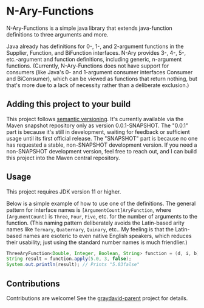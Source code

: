 # N-Ary-Functions

N-Ary-Functions is a simple java library that extends java-function definitions to three arguments and more.

Java already has definitions for 0-, 1-, and 2-argument functions in the Supplier, Function, and BiFunction interfaces. N-Ary provides 3-, 4-, 5-, etc.-argument and function definitions, including generic, n-argument functions. (Currently, N-Ary-Functions does not have support for consumers (like Java's 0- and 1-argument consumer interfaces Consumer and BiConsumer), which can be viewed as functions that return nothing, but that's more due to a lack of necessity rather than a deliberate exclusion.)

## Adding this project to your build

This project follows [semantic versioning](https://semver.org/). It's currently available via the Maven snapshot repository only as version 0.0.1-SNAPSHOT. The "0.0.1" part is because it's still in development, waiting for feedback or sufficient usage until its first official release. The "SNAPSHOT" part is because no one has requested a stable, non-SNAPSHOT development version. If you need a non-SNAPSHOT development version, feel free to reach out, and I can build this project into the Maven central repository.

## Usage

This project requires JDK version 11 or higher.

Below is a simple example of how to use one of the definitions. The general pattern for interface names is `[ArgumentCount]AryFunction`, where `[ArgumentCount]` is `Three`, `Four`, `Five`, etc. for the number of arguments to the function. (This naming pattern deliberately avoids the Latin-based arity names like `Ternary`, `Quaternary`, `Quinary`, etc.. My feeling is that the Latin-based names are esoteric to even native English speakers, which reduces their usability; just using the standard number names is much friendlier.)

```java
ThreeAryFunction<Double, Integer, Boolean, String> function = (d, i, b) -> d.toString() + i + b;
String result = function.apply(5.0, 3, false);
System.out.println(result); // Prints "5.03false"
```

## Contributions

Contributions are welcome! See the [graydavid-parent](https://github.com/graydavid/graydavid-parent) project for details.